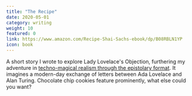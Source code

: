 ```yaml
---
title: "The Recipe"
date: 2020-05-01
category: writing
weight: 10
featured: 0
link: https://www.amazon.com/Recipe-Shai-Sachs-ebook/dp/B08RBLN1YP
icon: book
---
```


A short story I wrote to explore Lady Lovelace's Objection, furthering my adventure in  [techno-magical realism through the epistolary format](https://shaisachs.com/2020/11/29/the-recipe.html). It imagines a modern-day exchange of letters between Ada Lovelace and Alan Turing. Chocolate chip cookies feature prominently, what else could you want?